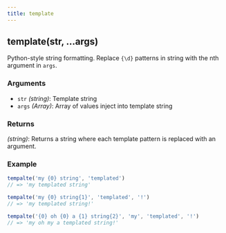 ```yaml
---
title: template
---
```


## template(str, ...args)

Python-style string formatting. Replace `{\d}` patterns in string with the
nth argument in `args`. 


### Arguments
* `str` *(string)*: Template string
* `args` *(Array<any>)*: Array of values inject into template string

### Returns
*(string)*: Returns a string where each template pattern is replaced with an argument. 


### Example
```js
tempalte('my {0} string', 'templated')
// => 'my templated string'

tempalte('my {0} string{1}', 'templated', '!')
// => 'my templated string!'

tempalte('{0} oh {0} a {1} string{2}', 'my', 'templated', '!')
// => 'my oh my a templated string!'
```

